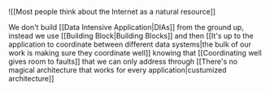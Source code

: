![[Most people think about the Internet as a natural resource]]

We don't build [[Data Intensive Application|DIAs]] from the ground up, instead we use [[Building Block|Building Blocks]] and then [[It's up to the application to coordinate between different data systems|the bulk of our work is making sure they coordinate well]] knowing that [[Coordinating well gives room to faults]] that we can only address through [[There's no magical architecture that works for every application|custumized architecture]]